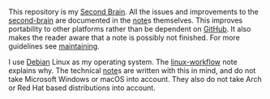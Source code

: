 This repository is my [Second Brain](https://www.buildingasecondbrain.com/).
All the issues and improvements to the [second-brain](second-brain.md) are documented in the [note](note.md)s themselves.
This improves portability to other platforms rather than be dependent on [GitHub](https://github.com/).
It also makes the reader aware that a note is possibly not finished.
For more guidelines see [maintaining](maintaining.md).

I use [Debian](https://www.debian.org/) Linux as my operating system.
The [linux-workflow](linux-workflow.md) note explains why.
The technical [note](note.md)s are written with this in mind, and do not take Microsoft Windows or macOS into account.
They also do not take Arch or Red Hat based distributions into account.
